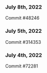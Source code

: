 ### July 8th, 2022

Commit #48246

### July 5th, 2022

Commit #314353


### July 4th, 2022

Commit #72281
